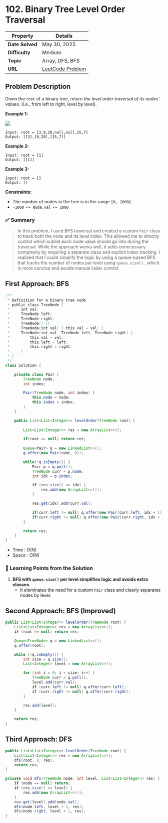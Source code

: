 # 102. Binary Tree Level Order Traversal

| Property | Details |
|----------|--------|
| **Date Solved** | May 30, 2025 |
| **Difficulty** | Medium |
| **Topic** | Array, DFS, BFS |
| **URL** | [LeetCode Problem](https://leetcode.com/problems/binary-tree-level-order-traversal/) |

## Problem Description 
Given the `root` of a binary tree, return *the level order traversal of its nodes' values*. (i.e., from left to right, level by level).

**Example 1:**

![](https://assets.leetcode.com/uploads/2021/02/19/tree1.jpg)

```
Input: root = [3,9,20,null,null,15,7]
Output: [[3],[9,20],[15,7]]
```

**Example 2:**

```
Input: root = [1]
Output: [[1]]
```

**Example 3:**

```
Input: root = []
Output: []
```

**Constraints:**

- The number of nodes in the tree is in the range `[0, 2000]`.
- `-1000 <= Node.val <= 1000`

### ✅ Summary

> In this problem, I used BFS traversal and created a custom `Pair` class to track both the node and its level index. This allowed me to directly control which sublist each node value should go into during the traversal. While the approach works well, it adds unnecessary complexity by requiring a separate class and explicit index tracking. I realized that I could simplify the logic by using a queue-based BFS that tracks the number of nodes per level using `queue.size()` , which is more concise and avoids manual index control.
> 

## First Approach: BFS

```java
/**
 * Definition for a binary tree node.
 * public class TreeNode {
 *     int val;
 *     TreeNode left;
 *     TreeNode right;
 *     TreeNode() {}
 *     TreeNode(int val) { this.val = val; }
 *     TreeNode(int val, TreeNode left, TreeNode right) {
 *         this.val = val;
 *         this.left = left;
 *         this.right = right;
 *     }
 * }
 */
class Solution {

    private class Pair {
        TreeNode node;
        int index;

        Pair(TreeNode node, int index) {
            this.node = node;
            this.index = index;
        }
    }

    public List<List<Integer>> levelOrder(TreeNode root) {
        
        List<List<Integer>> res = new ArrayList<>();

        if(root == null) return res;
        
        Queue<Pair> q = new LinkedList<>();
        q.offer(new Pair(root, 0));

        while(!q.isEmpty()) {
            Pair p = q.poll();
            TreeNode curr = p.node;
            int idx = p.index;

            if (res.size() <= idx) {
                res.add(new ArrayList<>());
            }

            res.get(idx).add(curr.val);

            if(curr.left != null) q.offer(new Pair(curr.left, idx + 1));
            if(curr.right != null) q.offer(new Pair(curr.right, idx + 1));
        }

        return res;
    }
}
```

- Time : O(N)
- Space : O(N)

### 🔎 Learning Points from the Solution

1. **BFS with `queue.size()` per level simplifies logic and avoids extra classes.**
    - It eleminates the need for a custom `Pair` class and clearly separates nodes by level.

## Second Approach: BFS (Improved)

```java
public List<List<Integer>> levelOrder(TreeNode root) {
    List<List<Integer>> res = new ArrayList<>();
    if (root == null) return res;

    Queue<TreeNode> q = new LinkedList<>();
    q.offer(root);

    while (!q.isEmpty()) {
        int size = q.size();
        List<Integer> level = new ArrayList<>();

        for (int i = 0; i < size; i++) {
            TreeNode curr = q.poll();
            level.add(curr.val);
            if (curr.left != null) q.offer(curr.left);
            if (curr.right != null) q.offer(curr.right);
        }

        res.add(level);
    }

    return res;
}
```

## Third Approach: DFS

```java
public List<List<Integer>> levelOrder(TreeNode root) {
    List<List<Integer>> res = new ArrayList<>();
    dfs(root, 0, res);
    return res;
}

private void dfs(TreeNode node, int level, List<List<Integer>> res) {
    if (node == null) return;
    if (res.size() == level) {
        res.add(new ArrayList<>());
    }
    res.get(level).add(node.val);
    dfs(node.left, level + 1, res);
    dfs(node.right, level + 1, res);
}
```
